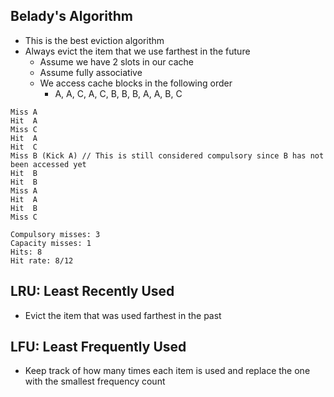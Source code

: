 ## Belady's Algorithm
- This is the best eviction algorithm
- Always evict the item that we use farthest in the future
    - Assume we have 2 slots in our cache
    - Assume fully associative
    - We access cache blocks in the following order
        - A, A, C, A, C, B, B, B, A, A, B, C

```
Miss A
Hit  A
Miss C
Hit  A
Hit  C
Miss B (Kick A) // This is still considered compulsory since B has not been accessed yet
Hit  B
Hit  B
Miss A
Hit  A
Hit  B
Miss C

Compulsory misses: 3
Capacity misses: 1
Hits: 8
Hit rate: 8/12
```

## LRU: Least Recently Used
- Evict the item that was used farthest in the past

## LFU: Least Frequently Used
- Keep track of how many times each item is used and replace the one with the smallest frequency count